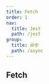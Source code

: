 ```yaml
---
title: Fetch
order: 1
nav:
  title: Jest
  path: /jest
group:
  title: 异步
  path: /async
---
```


## Fetch

<code src="./demo/TestFetch.tsx">
